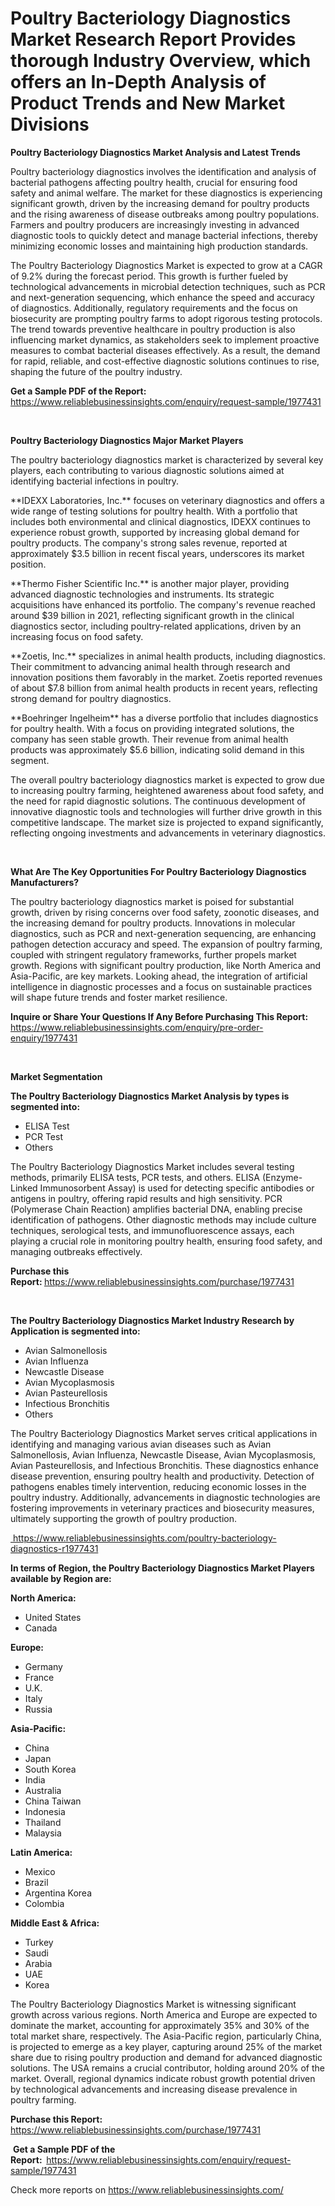<p><h1>Poultry Bacteriology Diagnostics Market Research Report Provides thorough Industry Overview, which offers an In-Depth Analysis of Product Trends and New Market Divisions</h1></p><p><strong>Poultry Bacteriology Diagnostics Market Analysis and Latest Trends</strong></p>
<p><p>Poultry bacteriology diagnostics involves the identification and analysis of bacterial pathogens affecting poultry health, crucial for ensuring food safety and animal welfare. The market for these diagnostics is experiencing significant growth, driven by the increasing demand for poultry products and the rising awareness of disease outbreaks among poultry populations. Farmers and poultry producers are increasingly investing in advanced diagnostic tools to quickly detect and manage bacterial infections, thereby minimizing economic losses and maintaining high production standards.</p><p>The Poultry Bacteriology Diagnostics Market is expected to grow at a CAGR of 9.2% during the forecast period. This growth is further fueled by technological advancements in microbial detection techniques, such as PCR and next-generation sequencing, which enhance the speed and accuracy of diagnostics. Additionally, regulatory requirements and the focus on biosecurity are prompting poultry farms to adopt rigorous testing protocols. The trend towards preventive healthcare in poultry production is also influencing market dynamics, as stakeholders seek to implement proactive measures to combat bacterial diseases effectively. As a result, the demand for rapid, reliable, and cost-effective diagnostic solutions continues to rise, shaping the future of the poultry industry.</p></p>
<p><strong>Get a Sample PDF of the Report:&nbsp;</strong> <a href="https://www.reliablebusinessinsights.com/enquiry/request-sample/1977431?utm_campaign=2283&utm_medium=2&utm_source=Github&utm_content=ia&utm_term=03032025&utm_id=poultry-bacteriology-diagnostics">https://www.reliablebusinessinsights.com/enquiry/request-sample/1977431</a></p>
<p>&nbsp;</p>
<p><strong>Poultry Bacteriology Diagnostics Major Market Players</strong></p>
<p><p>The poultry bacteriology diagnostics market is characterized by several key players, each contributing to various diagnostic solutions aimed at identifying bacterial infections in poultry. </p><p>**IDEXX Laboratories, Inc.** focuses on veterinary diagnostics and offers a wide range of testing solutions for poultry health. With a portfolio that includes both environmental and clinical diagnostics, IDEXX continues to experience robust growth, supported by increasing global demand for poultry products. The company's strong sales revenue, reported at approximately $3.5 billion in recent fiscal years, underscores its market position.</p><p>**Thermo Fisher Scientific Inc.** is another major player, providing advanced diagnostic technologies and instruments. Its strategic acquisitions have enhanced its portfolio. The company's revenue reached around $39 billion in 2021, reflecting significant growth in the clinical diagnostics sector, including poultry-related applications, driven by an increasing focus on food safety.</p><p>**Zoetis, Inc.** specializes in animal health products, including diagnostics. Their commitment to advancing animal health through research and innovation positions them favorably in the market. Zoetis reported revenues of about $7.8 billion from animal health products in recent years, reflecting strong demand for poultry diagnostics.</p><p>**Boehringer Ingelheim** has a diverse portfolio that includes diagnostics for poultry health. With a focus on providing integrated solutions, the company has seen stable growth. Their revenue from animal health products was approximately $5.6 billion, indicating solid demand in this segment.</p><p>The overall poultry bacteriology diagnostics market is expected to grow due to increasing poultry farming, heightened awareness about food safety, and the need for rapid diagnostic solutions. The continuous development of innovative diagnostic tools and technologies will further drive growth in this competitive landscape. The market size is projected to expand significantly, reflecting ongoing investments and advancements in veterinary diagnostics.</p></p>
<p>&nbsp;</p>
<p><strong>What Are The Key Opportunities For Poultry Bacteriology Diagnostics Manufacturers?</strong></p>
<p><p>The poultry bacteriology diagnostics market is poised for substantial growth, driven by rising concerns over food safety, zoonotic diseases, and the increasing demand for poultry products. Innovations in molecular diagnostics, such as PCR and next-generation sequencing, are enhancing pathogen detection accuracy and speed. The expansion of poultry farming, coupled with stringent regulatory frameworks, further propels market growth. Regions with significant poultry production, like North America and Asia-Pacific, are key markets. Looking ahead, the integration of artificial intelligence in diagnostic processes and a focus on sustainable practices will shape future trends and foster market resilience.</p></p>
<p><strong>Inquire or Share Your Questions If Any Before Purchasing This Report:</strong> <a href="https://www.reliablebusinessinsights.com/enquiry/pre-order-enquiry/1977431?utm_campaign=2283&utm_medium=2&utm_source=Github&utm_content=ia&utm_term=03032025&utm_id=poultry-bacteriology-diagnostics">https://www.reliablebusinessinsights.com/enquiry/pre-order-enquiry/1977431</a></p>
<p>&nbsp;</p>
<p><strong>Market Segmentation</strong></p>
<p><strong>The Poultry Bacteriology Diagnostics Market Analysis by types is segmented into:</strong></p>
<p><ul><li>ELISA Test</li><li>PCR Test</li><li>Others</li></ul></p>
<p><p>The Poultry Bacteriology Diagnostics Market includes several testing methods, primarily ELISA tests, PCR tests, and others. ELISA (Enzyme-Linked Immunosorbent Assay) is used for detecting specific antibodies or antigens in poultry, offering rapid results and high sensitivity. PCR (Polymerase Chain Reaction) amplifies bacterial DNA, enabling precise identification of pathogens. Other diagnostic methods may include culture techniques, serological tests, and immunofluorescence assays, each playing a crucial role in monitoring poultry health, ensuring food safety, and managing outbreaks effectively.</p></p>
<p><strong>Purchase this Report:&nbsp;</strong><a href="https://www.reliablebusinessinsights.com/purchase/1977431?utm_campaign=2283&utm_medium=2&utm_source=Github&utm_content=ia&utm_term=03032025&utm_id=poultry-bacteriology-diagnostics">https://www.reliablebusinessinsights.com/purchase/1977431</a></p>
<p>&nbsp;</p>
<p><strong>The Poultry Bacteriology Diagnostics Market Industry Research by Application is segmented into:</strong></p>
<p><ul><li>Avian Salmonellosis</li><li>Avian Influenza</li><li>Newcastle Disease</li><li>Avian Mycoplasmosis</li><li>Avian Pasteurellosis</li><li>Infectious Bronchitis</li><li>Others</li></ul></p>
<p><p>The Poultry Bacteriology Diagnostics Market serves critical applications in identifying and managing various avian diseases such as Avian Salmonellosis, Avian Influenza, Newcastle Disease, Avian Mycoplasmosis, Avian Pasteurellosis, and Infectious Bronchitis. These diagnostics enhance disease prevention, ensuring poultry health and productivity. Detection of pathogens enables timely intervention, reducing economic losses in the poultry industry. Additionally, advancements in diagnostic technologies are fostering improvements in veterinary practices and biosecurity measures, ultimately supporting the growth of poultry production.</p></p>
<p><a href="https://www.reliablebusinessinsights.com/poultry-bacteriology-diagnostics-r1977431?utm_campaign=2283&utm_medium=2&utm_source=Github&utm_content=ia&utm_term=03032025&utm_id=poultry-bacteriology-diagnostics">&nbsp;https://www.reliablebusinessinsights.com/poultry-bacteriology-diagnostics-r1977431</a></p>
<p><strong>In terms of Region, the Poultry Bacteriology Diagnostics Market Players available by Region are:</strong></p>
<p>
    <p> <strong> North America: </strong>
        <ul>
            <li>United States</li>
            <li>Canada</li>
        </ul>
        </p> 
    <p> <strong> Europe: </strong>
        <ul>
            <li>Germany</li>
            <li>France</li>
            <li>U.K.</li>
            <li>Italy</li>
            <li>Russia</li>
        </ul>
        </p> 
    <p> <strong> Asia-Pacific: </strong>
        <ul>
            <li>China</li>
            <li>Japan</li>
            <li>South Korea</li>
            <li>India</li>
            <li>Australia</li>
            <li>China Taiwan</li>
            <li>Indonesia</li>
            <li>Thailand</li>
            <li>Malaysia</li>
        </ul>
        </p> 
    <p> <strong> Latin America: </strong>
        <ul>
            <li>Mexico</li>
            <li>Brazil</li>
            <li>Argentina Korea</li>
            <li>Colombia</li>
        </ul>
        </p> 
    <p> <strong> Middle East & Africa: </strong>
        <ul>
            <li>Turkey</li>
            <li>Saudi</li>
            <li>Arabia</li>
            <li>UAE</li>
            <li>Korea</li>
        </ul>
    </p>
    </p>
<p><p>The Poultry Bacteriology Diagnostics Market is witnessing significant growth across various regions. North America and Europe are expected to dominate the market, accounting for approximately 35% and 30% of the total market share, respectively. The Asia-Pacific region, particularly China, is projected to emerge as a key player, capturing around 25% of the market share due to rising poultry production and demand for advanced diagnostic solutions. The USA remains a crucial contributor, holding around 20% of the market. Overall, regional dynamics indicate robust growth potential driven by technological advancements and increasing disease prevalence in poultry farming.</p></p>
<p><strong>Purchase this Report: </strong><a href="https://www.reliablebusinessinsights.com/purchase/1977431?utm_campaign=2283&utm_medium=2&utm_source=Github&utm_content=ia&utm_term=03032025&utm_id=poultry-bacteriology-diagnostics">https://www.reliablebusinessinsights.com/purchase/1977431</a></p>
<p>&nbsp;<strong>Get a Sample PDF of the Report:&nbsp;&nbsp;</strong><a href="https://www.reliablebusinessinsights.com/enquiry/request-sample/1977431?utm_campaign=2283&utm_medium=2&utm_source=Github&utm_content=ia&utm_term=03032025&utm_id=poultry-bacteriology-diagnostics">https://www.reliablebusinessinsights.com/enquiry/request-sample/1977431</a></p>
<p><strong></strong></p>
<p>Check more reports on <a href="https://www.reliablebusinessinsights.com/?utm_campaign=2283&utm_medium=2&utm_source=Github&utm_content=ia&utm_term=03032025&utm_id=poultry-bacteriology-diagnostics">https://www.reliablebusinessinsights.com/</a></p>